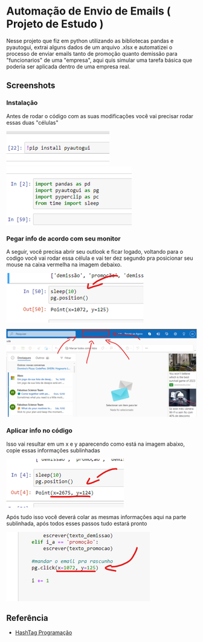 
# Automação de Envio de Emails  ( Projeto de Estudo )

Nesse projeto que fiz em python utilizando as bibliotecas pandas e pyautogui, extrai alguns dados de um arquivo .xlsx e automatizei o processo de enviar emails tanto de promoção quanto demissão para "funcionarios" de uma "empresa", aqui quis simular uma tarefa básica que poderia ser aplicada dentro de uma empresa real. 


## Screenshots
 
### Instalação
 
 Antes de rodar o código com as suas modificações você vai precisar rodar essas duas "células"
 
![pip install pyautogui](https://github.com/FranciscoFerrara/AutomacaoEmails/blob/main/ScreenShots/rodar%20antes1.png?raw=true)
![import modules](https://github.com/FranciscoFerrara/AutomacaoEmails/blob/main/ScreenShots/rodar%20antes2.png?raw=true)

### Pegar info de acordo com seu monitor

A seguir, você precisa abrir seu outlook e ficar logado, voltando para o codigo você vai rodar essa célula e vai ter dez segundo pra posicionar seu mouse na caixa vermelha na imagem debaixo.

![comando pg.position](https://github.com/FranciscoFerrara/AutomacaoEmails/blob/main/ScreenShots/pgposition.png?raw=true)

![Outlook](https://github.com/FranciscoFerrara/AutomacaoEmails/blob/main/ScreenShots/onde%20colocar.png?raw=true)

### Aplicar info no código

Isso vai resultar em um x e y aparecendo como está na imagem abaixo, copie essas informações sublinhadas 

![copiar output](https://github.com/FranciscoFerrara/AutomacaoEmails/blob/main/ScreenShots/oque%20copiar.png?raw=true)

Após tudo isso você deverá colar as mesmas informações aqui na parte sublinhada, após todos esses passos tudo estará pronto

![App Screenshot](https://github.com/FranciscoFerrara/AutomacaoEmails/blob/main/ScreenShots/onde%20colar.png?raw=true)



## Referência

 - [HashTag Programação](https://lp.hashtagtreinamentos.com/inscricao-intensivao-de-python-google?origemurl=149176535267&gclid=CjwKCAiA0cyfBhBREiwAAtStHJ1-aRdac1RRYwIbiwqjLuVyDHBpVOlXipUF-aO0kx4jKS1Cfo1zkxoC1VIQAvD_BwE)
